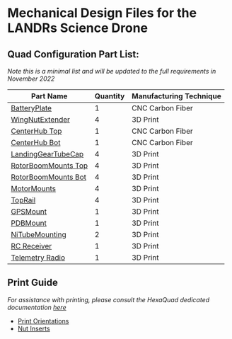 # Mechanical Design Files for the LANDRs Science Drone

## Quad Configuration Part List:
*Note this is a minimal list and will be updated to the full requirements in November 2022*

| Part Name           | Quantity | Manufacturing Technique |
|---------------------|----------|-------------------------|
| [BatteryPlate](https://github.com/landrs-toolkit/LANDRs-Science-Drone/tree/main/Design/MechanicalDesign/BatteryPlate)        | 1        | CNC Carbon Fiber        |
| [WingNutExtender](https://github.com/landrs-toolkit/LANDRs-Science-Drone/tree/main/Design/MechanicalDesign/BatteryPlate)     | 4        | 3D Print                |
| [CenterHub Top](https://github.com/landrs-toolkit/LANDRs-Science-Drone/tree/main/Design/MechanicalDesign/CenterHubs/TopPlate)       | 1        | CNC Carbon Fiber        |
| [CenterHub Bot](https://github.com/landrs-toolkit/LANDRs-Science-Drone/tree/main/Design/MechanicalDesign/CenterHubs/BottomPlate)       | 1        | CNC Carbon Fiber        |
| [LandingGearTubeCap](https://github.com/landrs-toolkit/LANDRs-Science-Drone/tree/main/Design/MechanicalDesign/LandingGear)  | 4        | 3D Print                |
| [RotorBoomMounts Top](https://github.com/landrs-toolkit/LANDRs-Science-Drone/tree/main/Design/MechanicalDesign/RotorBoomMounts) | 4        | 3D Print                |
| [RotorBoomMounts Bot](https://github.com/landrs-toolkit/LANDRs-Science-Drone/tree/main/Design/MechanicalDesign/RotorBoomMounts/NutInsert) | 4        | 3D Print                |
| [MotorMounts](https://github.com/landrs-toolkit/LANDRs-Science-Drone/tree/main/Design/MechanicalDesign/MotorMounts)         | 4        | 3D Print                |
| [TopRail](https://github.com/landrs-toolkit/LANDRs-Science-Drone/tree/main/Design/MechanicalDesign/RailMounting)             | 4        | 3D Print                |
| [GPSMount](https://github.com/landrs-toolkit/LANDRs-Science-Drone/tree/main/Design/MechanicalDesign/GPSMounts)            | 1        | 3D Print                |
| [PDBMount](https://github.com/landrs-toolkit/LANDRs-Science-Drone/tree/main/Design/MechanicalDesign/PDBMount)            | 1        | 3D Print                |
| [NiTubeMounting](https://github.com/landrs-toolkit/LANDRs-Science-Drone/tree/main/Design/MechanicalDesign/SensorMounts/NiTubeMounting)      | 2        | 3D Print                |
| [RC Receiver](https://github.com/landrs-toolkit/LANDRs-Science-Drone/tree/main/Design/MechanicalDesign/RadioReceivers)         | 1        | 3D Print                |
| [Telemetry Radio](https://github.com/landrs-toolkit/LANDRs-Science-Drone/tree/main/Design/MechanicalDesign/RadioReceivers)     | 1        | 3D Print                |

## Print Guide
*For assistance with printing, please consult the HexaQuad dedicated documentation [here](https://www.landrs.org/LANDRs-Science-Drone/)*

- [Print Orientations](https://www.landrs.org/LANDRs-Science-Drone/GettingStarted/BuildInstructions/PrintGuide.html)
- [Nut Inserts](https://www.landrs.org/LANDRs-Science-Drone/GettingStarted/Tutorials/3DPrintInserts.html)
